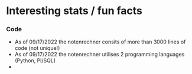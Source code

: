 # Interesting stats / fun facts

### Code
- As of 09/17/2022 the notenrechner consits of more than 3000 lines of code (not unique!)
- As of 09/17/2022 the notenrechner utilises 2 programming languages (Python, Pl/SQL)
- 